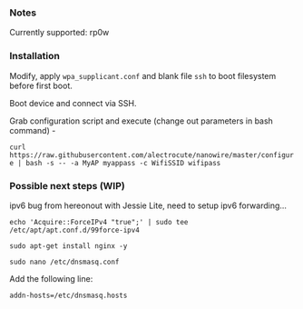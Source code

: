 ### Notes

Currently supported: rp0w

### Installation

Modify, apply `wpa_supplicant.conf` and blank file `ssh` to boot filesystem before first boot.

Boot device and connect via SSH.

Grab configuration script and execute (change out parameters in bash command) -

`curl https://raw.githubusercontent.com/alectrocute/nanowire/master/configure | bash -s -- -a MyAP myappass -c WifiSSID wifipass`

### Possible next steps (WIP)

ipv6 bug from hereonout with Jessie Lite, need to setup ipv6 forwarding...

`echo 'Acquire::ForceIPv4 "true";' | sudo tee /etc/apt/apt.conf.d/99force-ipv4`

`sudo apt-get install nginx -y`

`sudo nano /etc/dnsmasq.conf`

Add the following line:

`addn-hosts=/etc/dnsmasq.hosts`
